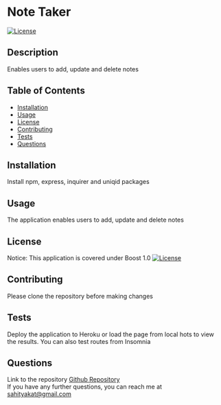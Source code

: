 # Note Taker
[![License](https://img.shields.io/badge/License-Boost_1.0-lightblue.svg)](https://www.boost.org/LICENSE_1_0.txt)

## Description
Enables users to add, update and delete notes

## Table of Contents 

- [Installation](#installation)
- [Usage](#usage)
- [License](#license)
- [Contributing](#contributing)
- [Tests](#tests)
- [Questions](#questions)

## Installation
Install npm, express, inquirer and uniqid packages

## Usage
The application enables users to add, update and delete notes

## License
Notice: This application is covered under Boost 1.0 [![License](https://img.shields.io/badge/License-Boost_1.0-lightblue.svg)](https://www.boost.org/LICENSE_1_0.txt)

## Contributing
Please clone the repository before making changes

## Tests
Deploy the application to Heroku or load the page from local hots to view the results. You can also test routes from Insomnia

## Questions
Link to the repository [Github Repository](https://github.com/sahityakat)  
If you have any further questions, you can reach me at sahityakat@gmail.com


